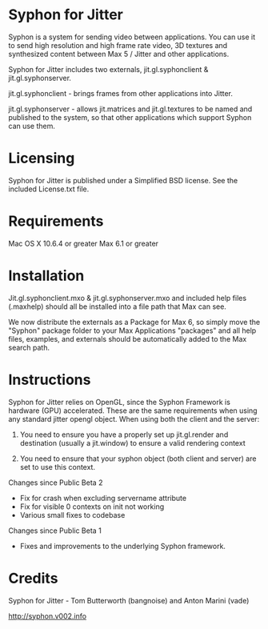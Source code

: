 
Syphon for Jitter
===

Syphon is a system for sending video between applications. You can use it to send high resolution and high frame rate video, 3D textures and synthesized content between Max 5 / Jitter and other applications.

Syphon for Jitter includes two externals, jit.gl.syphonclient & jit.gl.syphonserver. 

jit.gl.syphonclient - brings frames from other applications into Jitter.

jit.gl.syphonserver - allows jit.matrices and jit.gl.textures to be named and published to the system, so that other applications which support Syphon can use them.

Licensing
====

Syphon for Jitter is published under a Simplified BSD license. See the included License.txt file.

Requirements
====

Mac OS X 10.6.4 or greater
Max 6.1 or greater

Installation
====

Jit.gl.syphonclient.mxo & jit.gl.syphonserver.mxo and included help files (.maxhelp) should all be installed into a file path that Max can see.

We now distribute the externals as a Package for Max 6, so simply move the "Syphon" package folder to your Max Applications "packages" and all help files, examples, and externals should be automatically added to the Max search path.

Instructions
====

Syphon for Jitter relies on OpenGL, since the Syphon Framework is hardware (GPU) accelerated. These are the same requirements when using any standard jitter opengl object. When using both the client and the server:

1. You need to ensure you have a properly set up jit.gl.render and destination (usually a jit.window) to ensure a valid rendering context

2. You need to ensure that your syphon object (both client and server) are set to use this context.

Changes since Public Beta 2
- Fix for crash when excluding servername attribute
- Fix for visible 0 contexts on init not working
- Various small fixes to codebase

Changes since Public Beta 1
- Fixes and improvements to the underlying Syphon framework.

Credits
====

Syphon for Jitter - Tom Butterworth (bangnoise) and Anton Marini (vade)

http://syphon.v002.info